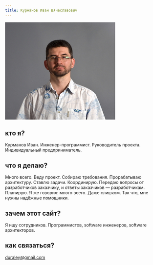 ```yaml
---
title: Курманов Иван Вячеславович
---
```


![Фото](img/DSC_0180x360.jpeg)

## кто я?

Курманов Иван. Инженер-программист. Руководитель проекта. Индивидуальный предприниматель.

## что я делаю?

Много всего. Веду проект. Собираю требования. Прорабатываю архитектуру. Ставлю задачи. Координирую. Передаю вопросы от 
разработчиков заказчику, и ответы заказчиков — разработчикам. Планирую. Я же говорил: много всего. Даже слишком. 
Так что, мне нужны надёжные помощники.

## зачем этот сайт?

Я ищу сотрудников. Программистов, software инженеров, software архитекторов. 

## как связаться?

[duraley@gmail.com](mailto:duraley@gmail.com)

